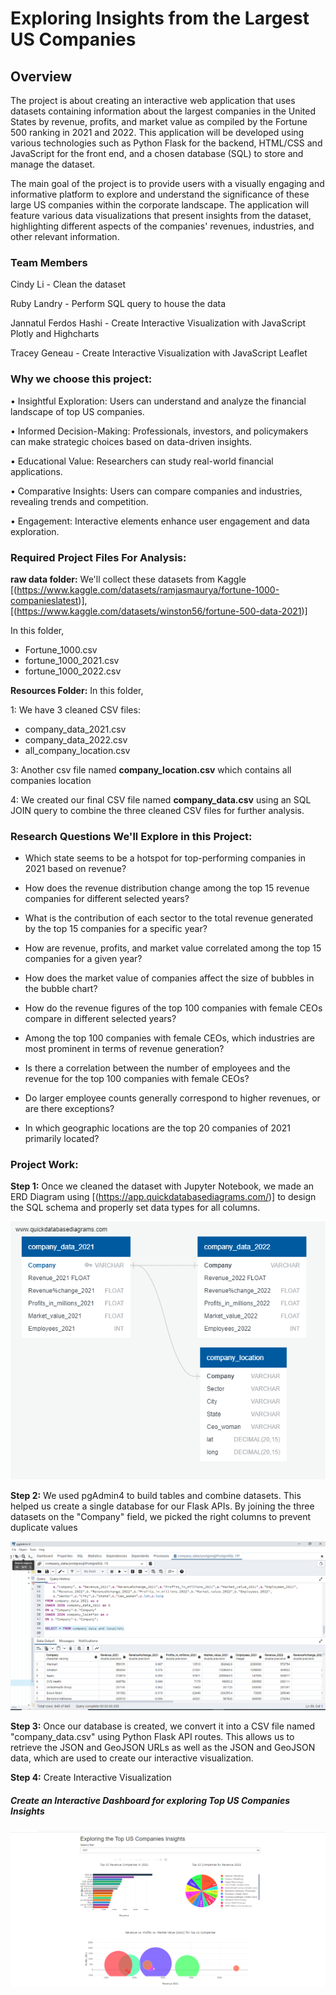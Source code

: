 # Exploring Insights from the Largest US Companies

## Overview
The project is about creating an interactive web application that uses  datasets containing information about the largest companies in the United States by revenue, profits, and market value as compiled by the Fortune 500 ranking in 2021 and 2022. This application will be developed using various technologies such as Python Flask for the backend, HTML/CSS and JavaScript for the front end, and a chosen database (SQL) to store and manage the dataset.

The main goal of the project is to provide users with a visually engaging and informative platform to explore and understand the significance of these large US companies within the corporate landscape. The application will feature various data visualizations that present insights from the dataset, highlighting different aspects of the companies' revenues, industries, and other relevant information.

### Team Members
Cindy Li - Clean the dataset

Ruby Landry - Perform SQL query to house the data

Jannatul Ferdos Hashi - Create Interactive Visualization with JavaScript Plotly and Highcharts

Tracey Geneau - Create Interactive Visualization with JavaScript Leaflet

### Why we choose this project: 
•	Insightful Exploration: Users can understand and analyze the financial landscape of top US companies.

•	Informed Decision-Making: Professionals, investors, and policymakers can make strategic choices based on data-driven insights.

•	Educational Value: Researchers can study real-world financial applications.

•	Comparative Insights: Users can compare companies and industries, revealing trends and competition.

•	Engagement: Interactive elements enhance user engagement and data exploration.

### Required Project Files For Analysis:
**raw data folder:** We'll collect these datasets from Kaggle [(https://www.kaggle.com/datasets/ramjasmaurya/fortune-1000-companieslatest)],    
 [(https://www.kaggle.com/datasets/winston56/fortune-500-data-2021)]

In this folder,
- Fortune_1000.csv
- fortune_1000_2021.csv
- fortune_1000_2022.csv

**Resources Folder:** In this folder,
 
1: We have 3 cleaned CSV files:

- company_data_2021.csv
- company_data_2022.csv
- all_company_location.csv

3: Another csv file named **company_location.csv** which contains all companies location  

4: We created our final CSV file named **company_data.csv** using an SQL JOIN query to combine the three cleaned CSV files for further analysis.

### Research Questions We'll Explore in this Project:
-  Which state seems to be a hotspot for top-performing companies in 2021 based on revenue?
  
-  How does the revenue distribution change among the top 15 revenue companies for different selected years?
  
-  What is the contribution of each sector to the total revenue generated by the top 15 companies for a specific year?
  
- How are revenue, profits, and market value correlated among the top 15 companies for a given year?
  
- How does the market value of companies affect the size of bubbles in the bubble chart?
  
- How do the revenue figures of the top 100 companies with female CEOs compare in different selected years?
  
- Among the top 100 companies with female CEOs, which industries are most prominent in terms of revenue generation?
  
- Is there a correlation between the number of employees and the revenue for the top 100 companies with female CEOs?
  
- Do larger employee counts generally correspond to higher revenues, or are there exceptions?
  
-  In which geographic locations are the top 20 companies of 2021 primarily located?

 ### Project Work:
**Step 1:** Once we cleaned the dataset with Jupyter Notebook, we made an ERD Diagram using  [(https://app.quickdatabasediagrams.com/)] to design the SQL schema and properly set data types for all columns.

![](images/QuickDBD_export.png)

**Step 2:** We used pgAdmin4 to build tables and combine datasets. This helped us create a single database for our Flask APIs. By joining the three datasets on the "Company" field, we picked the right columns to prevent duplicate values

![](images/company_data_location.png)

**Step 3:** Once our database is created, we convert it into a CSV file named "company_data.csv" using Python Flask API routes. This allows us to retrieve the JSON and GeoJSON URLs as well as the JSON and GeoJSON data, which are used to create our interactive visualization.

**Step 4:** Create Interactive Visualization

##### Create an Interactive Dashboard for exploring Top US Companies Insights

![](images/Plotly_1.PNG)




